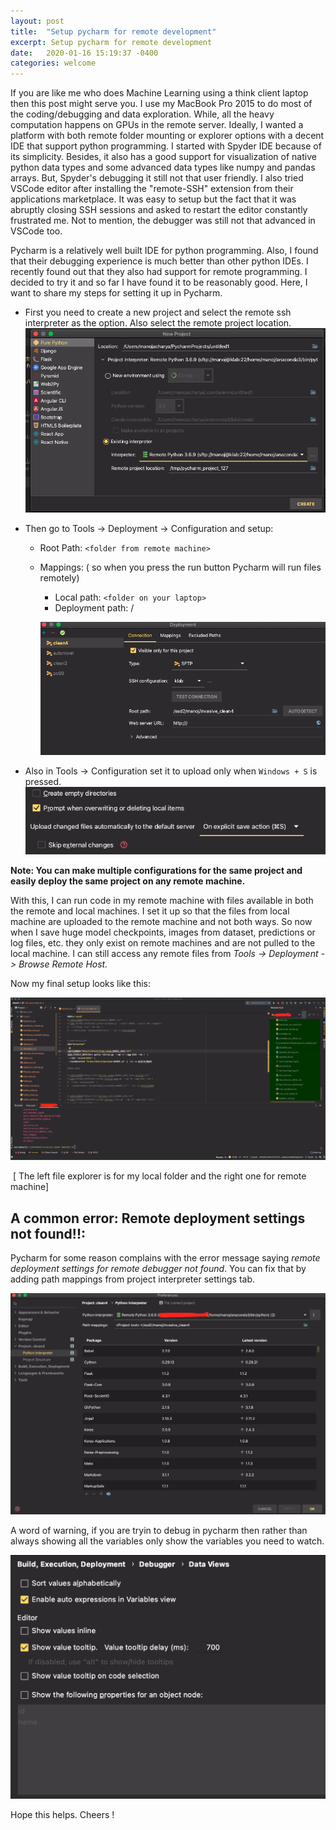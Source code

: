 ```yaml
---
layout: post
title:  "Setup pycharm for remote development"
excerpt: Setup pycharm for remote development
date:   2020-01-16 15:19:37 -0400
categories: welcome
---
```


If you are like me who does  Machine Learning  using a think client laptop then this post might serve you.   I  use  my MacBook Pro 2015 to do most of the coding/debugging and  data exploration. While, all the  heavy computation happens on  GPUs in the remote server.  Ideally,  I wanted a platform with both remote folder mounting or explorer options with a decent IDE that support python programming.  I started with Spyder IDE  because of its simplicity. Besides,  it also has a good  support for visualization of  native python data types and some advanced data types like numpy and  pandas arrays. But, Spyder's debugging it still not that user friendly. I also tried VSCode editor after  installing the  "remote-SSH" extension from their applications marketplace. It was easy to setup but the fact that it was abruptly  closing SSH sessions and  asked to restart the editor constantly  frustrated me. Not to mention, the debugger was still not that advanced in VSCode too.

Pycharm is a relatively well built IDE for python programming.  Also, I found that their debugging experience is much better than  other python IDEs. I recently found out that they also had support for remote programming. I decided to try it and so far I have found it to be reasonably good. Here, I want to share my steps for setting it up in Pycharm.

- First you need to create a new project and select  the remote ssh interpreter as the option. Also select the remote project location.
  ![image-20200901162756884](/assets/image-20200901162756884.png)

- Then go to Tools -> Deployment -> Configuration and setup:

  - Root Path:  `<folder from remote machine>`

  - Mappings: ( so when you press the run button Pycharm will run files remotely)

    - Local path: `<folder on your laptop>`
    - Deployment path: /

    ![image-20200907180811374](/assets/image-20200907180811374.png)

- Also in Tools -> Configuration set it to upload only when `Windows + S` is pressed. 
  ![image-20200901163246462](/assets/image-20200901163246462.png)

**Note: You can make multiple configurations for the same project  and easily deploy the same project on any remote machine.**

With this, I can run  code in my remote machine with files available  in  both the remote and local machines.  I  set it up so that the files from local machine are uploaded to the remote machine and not both ways. So now when I save huge model checkpoints,  images from dataset, predictions or  log files, etc.  they only exist on remote machines and are not pulled to the local machine. I can still access  any remote files from  *Tools -> Deployment -> Browse Remote Host.*

Now my final setup looks like this: 

![image-20200901165201491](/assets/image-20200901165201491.png)

​				[ The left file explorer is for my local folder and the right one for remote machine]



##  A common error: Remote deployment settings not found!!:

Pycharm for some reason  complains with the error message saying *remote deployment  settings for remote debugger not found*. You can fix that by adding path mappings  from project  interpreter settings tab.

![image-20200907181156083](/assets/image-20200907181156083.png)



A word of warning, if you are tryin to debug in pycharm then rather than always showing all the variables only show the variables you need to watch.

![image-20210116224926023](/assets/image-20210116224926023.png)



Hope this helps. Cheers !
